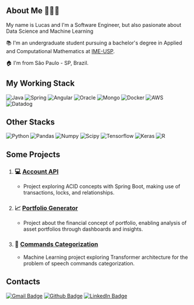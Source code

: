 ## About Me 👨🏽‍💻

My name is Lucas and I'm a Software Engineer, but also pasionate about Data Science and Machine Learning

📚 I'm an undergraduate student pursuing a bachelor's degree in Applied and Computational Mathematics at [IME-USP](https://www.ime.usp.br).

🏠 I'm from São Paulo - SP, Brazil.

## My Working Stack
![Java](https://img.shields.io/badge/java-%23ED8B00.svg?style=for-the-badge&logo=openjdk&logoColor=white)
![Spring](https://img.shields.io/badge/Spring%20Boot-6DB33F.svg?style=for-the-badge&logo=Spring-Boot&logoColor=white)
![Angular](https://img.shields.io/badge/Angular-0F0F11.svg?style=for-the-badge&logo=Angular&logoColor=white)
![Oracle](https://img.shields.io/badge/Oracle-F80000.svg?style=for-the-badge&logo=Oracle&logoColor=white)
![Mongo](https://img.shields.io/badge/MongoDB-47A248.svg?style=for-the-badge&logo=MongoDB&logoColor=white)
![Docker](https://img.shields.io/badge/Docker-2496ED.svg?style=for-the-badge&logo=Docker&logoColor=white)
![AWS](https://img.shields.io/badge/Amazon%20AWS-232F3E.svg?style=for-the-badge&logo=Amazon-AWS&logoColor=white)
![Datadog](https://img.shields.io/badge/DATADOG-632CA6?style=for-the-badge&logo=datadog&logoColor=white)

## Other Stacks
![Python](https://img.shields.io/badge/Python-3776AB.svg?style=for-the-badge&logo=Python&logoColor=white)
![Pandas](https://img.shields.io/badge/pandas-%23150458.svg?style=for-the-badge&logo=pandas&logoColor=white)
![Numpy](https://img.shields.io/badge/NumPy-013243.svg?style=for-the-badge&logo=NumPy&logoColor=white)
![Scipy](https://img.shields.io/badge/SciPy-8CAAE6.svg?style=for-the-badge&logo=SciPy&logoColor=white)
![Tensorflow](https://img.shields.io/badge/TensorFlow-FF6F00.svg?style=for-the-badge&logo=TensorFlow&logoColor=white)
![Keras](https://img.shields.io/badge/Keras-FF0000?style=for-the-badge&logo=keras&logoColor=white)
![R](https://img.shields.io/badge/R-276DC3?style=for-the-badge&logo=r&logoColor=white)

## Some Projects

1. ### 💻 [Account API](https://github.com/lucsalm/account-api) 
   - Project exploring ACID concepts with Spring Boot, making use of transactions, locks, and relationships.
   
2. ### 📈 [Portfolio Generator](https://github.com/lucsalm/portfolio-generator-dash)
   - Project about the financial concept of portfolio, enabling analysis of asset portfolios through dashboards and insights.
   
3. ### 🤖 [Commands Categorization](link_to_project_3)
   - Machine Learning project exploring Transformer architecture for the problem of speech commands categorization.

## Contacts
[![Gmail Badge](https://img.shields.io/badge/Gmail-EA4335.svg?style=for-the-badge&logo=Gmail&logoColor=white)](mailto:lucas.almd.silva@gmail.com) 
[![Github Badge](https://img.shields.io/badge/GitHub-181717.svg?style=for-the-badge&logo=GitHub&logoColor=white)](https://github.com/lucsalm) 
[![LinkedIn Badge](https://img.shields.io/badge/LinkedIn-0A66C2.svg?style=for-the-badge&logo=LinkedIn&logoColor=white)](https://www.linkedin.com/in/lucas-almeida-376141203/) 
